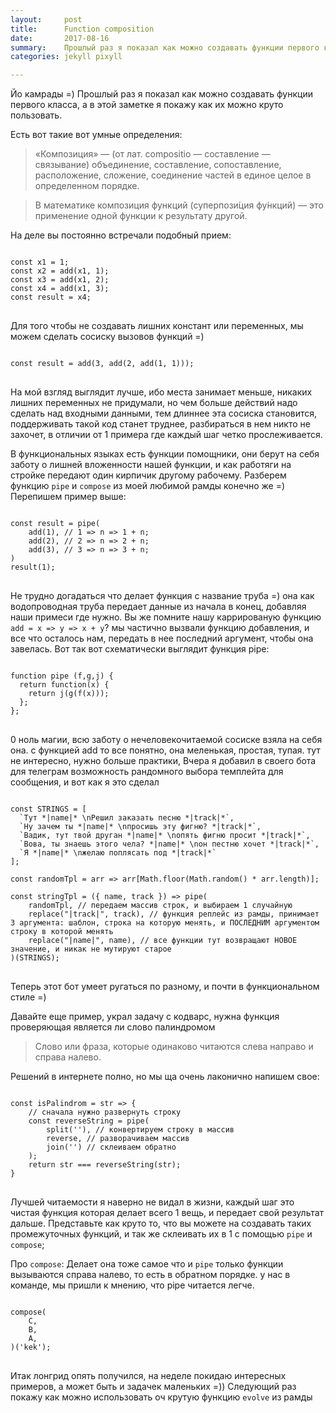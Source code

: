 ```yaml
---
layout:     post
title:      Function composition
date:       2017-08-16
summary:    Прошлый раз я показал как можно создавать функции первого класса, а в этой заметке я покажу как их можно круто пользовать.
categories: jekyll pixyll

---
```


Йо камрады =)
Прошлый раз я показал как можно создавать функции первого класса, а в этой заметке я покажу как их можно круто пользовать.

Есть вот такие вот умные определения:
>«Композиция» — (от лат. compositio — составление — связывание) объединение, составление, сопоставление, расположение, сложение, соединение частей в единое целое в определенном порядке.

>В математике композиция функций (суперпози́ция фу́нкций) — это применение одной функции к результату другой.

На деле вы постоянно встречали подобный прием:
<pre>
<code class="js">
const x1 = 1;
const x2 = add(x1, 1);
const x3 = add(x1, 2);
const x4 = add(x1, 3);
const result = x4;
</code>
</pre>

Для того чтобы не создавать лишних констант или переменных, мы можем сделать сосиску вызовов функций =)
<pre>
<code class="js">
const result = add(3, add(2, add(1, 1)));
</code>
</pre>

На мой взгляд выглядит лучше, ибо места занимает меньше, никаких лишних переменных не придумали, но чем больше действий надо сделать над входными данными, тем длиннее эта сосиска становится, поддерживать такой код станет труднее, разбираться в нем никто не захочет, в отличии от 1 примера где каждый шаг четко прослеживается.

В функциональных языках есть функции помощники, они берут на себя заботу о лишней вложенности нашей функции, и как работяги на стройке передают один кирпичик другому рабочему.
Разберем функцию `pipe` и `compose` из моей любимой рамды конечно же =)
Перепишем пример выше:
<pre>
<code class="js">
const result = pipe(
    add(1), // 1 => n => 1 + n;
    add(2), // 2 => n => 2 + n;
    add(3), // 3 => n => 3 + n;
)
result(1);
</code>
</pre>
Не трудно догадаться что делает функция с название труба =) она как водопроводная труба передает данные из начала в конец, добавляя наши примеси где нужно.
Вы же помните нашу каррированую функцию `add = x => y => x + y`? мы частично вызвали функцию добавления, и все что осталось нам, передать в нее последний аргумент, чтобы она завелась.
Вот так вот схематически выглядит функция pipe:
<pre>
<code class="js">
function pipe (f,g,j) {
  return function(x) {
    return j(g(f(x)));
  };
};
</code>
</pre>
0 ноль магии, всю заботу о нечеловекочитаемой сосиске взяла на себя она.
с функцией add то все понятно, она меленькая, простая, тупая. тут не интересно, нужно больше практики,
Вчера я добавил в своего бота для телеграм возможность рандомного выбора темплейта для сообщения, и вот как я это сделал
<pre>
<code class="js">
const STRINGS = [
  `Тут *|name|* \nРешил заказать песню *|track|*`,
  `Ну зачем ты *|name|* \nпросишь эту фигню? *|track|*`,
  `Вадик, тут твой друган *|name|* \nопять фигню просит *|track|*`,
  `Вова, ты знаешь этого чела? *|name|* \nон пестню хочет *|track|*`,
  `Я *|name|* \nжелаю поплясать под *|track|*`
];

const randomTpl = arr => arr[Math.floor(Math.random() * arr.length)];

const stringTpl = ({ name, track }) => pipe(
    randomTpl, // передаем массив строк, и выбираем 1 случайную
    replace("|track|", track), // функция реплейс из рамды, принимает 3 аргумента: шаблон, строка на которую менять, и ПОСЛЕДНИМ аргументом строку в которой менять
    replace("|name|", name), // все функции тут возвращают НОВОЕ значение, и никак не мутируют старое
)(STRINGS);
</code>
</pre>
Теперь этот бот умеет ругаться по разному, и почти в функциональном стиле =)

Давайте еще пример, украл задачу с кодварс, нужна функция проверяющая является ли слово палиндромом
>Слово или фраза, которые одинаково читаются слева направо и справа налево.

Решений в интернете полно, но мы ща очень лаконично напишем свое:

<pre>
<code class="js">
const isPalindrom = str => {
    // сначала нужно развернуть строку
    const reverseString = pipe(
        split(''), // конвертируем строку в массив
        reverse, // разворачиваем массив
        join('') // склеиваем обратно
    );
    return str === reverseString(str);
}
</code>
</pre>
Лучшей читаемости я наверно не видал в жизни, каждый шаг это чистая функция которая делает всего 1 вещь, и передает свой результат дальше.
Представьте как круто то, что вы можете на создавать таких промежуточных функций, и так же склеивать их в 1 с помощью `pipe` и `compose`;

Про `compose`: Делает она тоже самое что и `pipe` только функции вызываются справа налево, то есть в обратном порядке.
у нас в команде, мы пришли к мнению, что pipe читается легче.
<pre>
<code class="js">
compose(
    C,
    B,
    A,
)('kek');
</code>
</pre>

Итак лонгрид опять получился, на неделе покидаю интересных примеров, а может быть и задачек маленьких =))
Следующий раз покажу как можно использовать оч крутую функцию `evolve` из рамды

